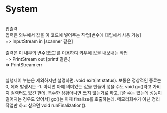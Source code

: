 # System

<br>입출력
<br>입력은 외부에서 값을 이 코드에 넣어주는 작업[변수에 대입해서 사용 가능]
<br> => InputStream in [scanner 같은]
<br>
<br>출력은 이 내부의 변수[코드]를 이용하여 외부에 값을 내보내는 작업
<br> => PrintStream out [printf 같은.]
<br> => PrintStream err

<br> 실행제어 부분은 제외하지만 설명하면. void exit(int status). 보통은 정상적인 종료는 0, 에러 발생시는 -1. 아니면 아예 의미있는 값을 만들어 넣을 수도
void gc()라고 가비지 컬렉터도 있긴 한데. 특수한 상황아니면 쓰지 않는거로 하고. [쓸 수는 있는데 성능이 떨어지는 경우도 있어서]
gc()는 이제 finalize를 호출하는데. 메모리회수가 아닌 정리작업만 하고 싶으면 void runFinalization().

